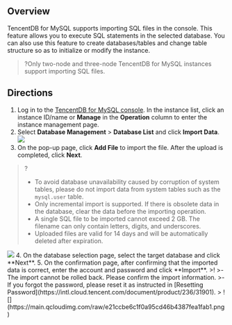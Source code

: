 
## Overview
TencentDB for MySQL supports importing SQL files in the console. This feature allows you to execute SQL statements in the selected database. You can also use this feature to create databases/tables and change table structure so as to initialize or modify the instance.
>?Only two-node and three-node TencentDB for MySQL instances support importing SQL files.

## Directions
1. Log in to the [TencentDB for MySQL console](https://console.cloud.tencent.com/cdb). In the instance list, click an instance ID/name or **Manage** in the **Operation** column to enter the instance management page.
2. Select **Database Management** > **Database List** and click **Import Data**.
![](https://main.qcloudimg.com/raw/a8854e74caebb9c69d831dc1583c10c0.png)
3. On the pop-up page, click **Add File** to import the file. After the upload is completed, click **Next**.
>?
>- To avoid database unavailability caused by corruption of system tables, please do not import data from system tables such as the `mysql.user` table. 
>- Only incremental import is supported. If there is obsolete data in the database, clear the data before the importing operation.
>- A single SQL file to be imported cannot exceed 2 GB. The filename can only contain letters, digits, and underscores.
>- Uploaded files are valid for 14 days and will be automatically deleted after expiration.
>
<img src="https://main.qcloudimg.com/raw/fd6c70707a8722ca64a87f71978e2a2a.png">
4. On the database selection page, select the target database and click **Next**.
5. On the confirmation page, after confirming that the imported data is correct, enter the account and password and click **Import**.
>!
>- The import cannot be rolled back. Please confirm the import information.
>- If you forgot the password, please reset it as instructed in [Resetting Password](https://intl.cloud.tencent.com/document/product/236/31901).
> 
![](https://main.qcloudimg.com/raw/e21ccbe6c1f0a95cd46b4387fea1fab1.png)

